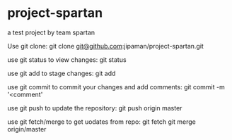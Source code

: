 # project-spartan
a test project by team spartan

Use git clone:
  git clone git@github.com:jipaman/project-spartan.git
  
use git status to view changes:
  git status
  
use git add to stage changes:
  git add <file>
  
use git commit to commit your changes and add comments:
  git commit -m '<comment'
  
use git push to update the repository:
  git push origin master
  
use git fetch/merge to get uodates from repo:
  git fetch
  git merge origin/master
